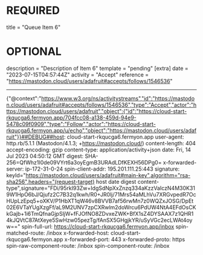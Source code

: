 
# REQUIRED
title = "Queue Item 6"
# OPTIONAL
description = "Description of Item 6"
template = "pending"
[extra]
date = "2023-07-15T04:57:44Z"
activity = "Accept"
reference = "https://mastodon.cloud/users/adafruit#accepts/follows/1546536"

---
{"@context":"https://www.w3.org/ns/activitystreams","id":"https://mastodon.cloud/users/adafruit#accepts/follows/1546536","type":"Accept","actor":"https://mastodon.cloud/users/adafruit","object":{"id":"https://cloud-start-rkqucga6.fermyon.app/704fcc08-a138-459d-94e9-5478c09f0909","type":"Follow","actor":"https://cloud-start-rkqucga6.fermyon.app/u/echo","object":"https://mastodon.cloud/users/adafruit"}}##DEBUG##host: cloud-start-rkqucga6.fermyon.app
user-agent: http.rb/5.1.1 (Mastodon/4.1.3; +https://mastodon.cloud/)
content-length: 404
accept-encoding: gzip
content-type: application/activity+json
date: Fri, 14 Jul 2023 04:50:12 GMT
digest: SHA-256=QfWhz1I0de09VYrt6a3oyEgmB3URAdLDfKEXH56DPg0=
x-forwarded-server: ip-172-31-0-24
spin-client-addr: 195.201.111.25:443
signature: keyId="https://mastodon.cloud/users/adafruit#main-key",algorithm="rsa-sha256",headers="(request-target) host date digest content-type",signature="FDi/95rkI93Zw+IdgSdNpXxZnzq334aKzzVaIczN4M30K319W1HpO6bJ/Qjufz2C7B32q1kwh/R0+JR0lj/71Mrs54aMLhVu7XRGvpedR7OcHUpLzEpq5+oXKV/P1HbXT1qW46v8BVVB7af56rwMn7z0WQZxJOSG/DpEt02E6VTaYUgXzgFf/aL9M2UNV7zpCXRwlm2doWrcu6PdUW4NtA4EFdOsCKkGajb+1i6TmQfnaGjpSljW+fFJOfNO8ZDvxeZWK+BfX1sZ4DYSAAX7z1QHR14kJQVtC87AtXeye5SwHzw05pezTg/fAnSX5GHgjkYR/uSyVGc2ecLWAt4oyw=="
spin-full-url: https://cloud-start-rkqucga6.fermyon.app/inbox
spin-matched-route: /inbox
x-forwarded-host: cloud-start-rkqucga6.fermyon.app
x-forwarded-port: 443
x-forwarded-proto: https
spin-raw-component-route: /inbox
spin-component-route: /inbox

